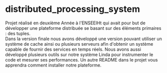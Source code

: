 # distributed_processing_system

Projet réalisé en deuxième Année à l'ENSEEIHt qui avait pour but de développer une plateforme distribuée se basant sur des éléments primaires : des tuples.  
Dans la version finale nous avons développé une version pouvant utiliser un système de cache ainsi ou plusieurs serveurs afin d'obtenir un système capable de fournir 
des services en temps réels. Nous avons aussi développé plusieurs outils sur notre système Linda pour instrumenter le code et mesurer ses performances. 
Un autre README dans le projet vous apprendra comment installer notre plateforme.
